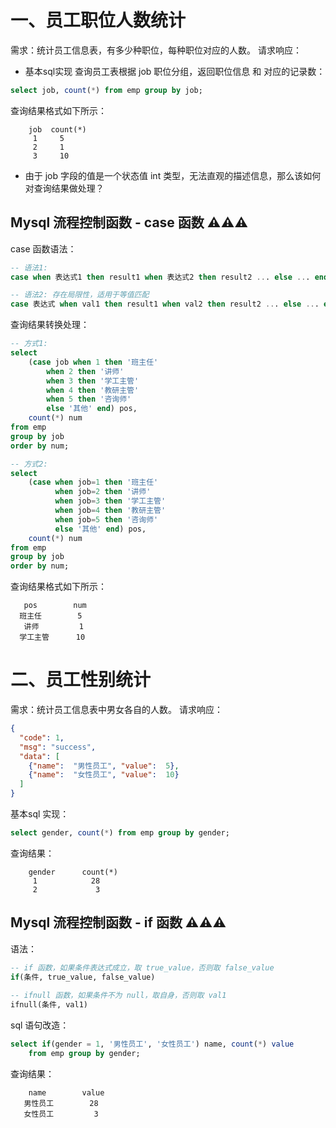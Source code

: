 # 一、员工职位人数统计
需求：统计员工信息表，有多少种职位，每种职位对应的人数。
请求响应：

* 基本sql实现
查询员工表根据 job 职位分组，返回职位信息 和 对应的记录数：
```sql
select job, count(*) from emp group by job;
```
查询结果格式如下所示：
```
    job  count(*)
     1     5
     2     1
     3     10
```

* 由于 job 字段的值是一个状态值 int 类型，无法直观的描述信息，那么该如何对查询结果做处理？

## Mysql 流程控制函数 - case 函数 ⚠️⚠️⚠️
case 函数语法：
```sql
-- 语法1: 
case when 表达式1 then result1 when 表达式2 then result2 ... else ... end

-- 语法2: 存在局限性，适用于等值匹配
case 表达式 when val1 then result1 when val2 then result2 ... else ... end 
```

查询结果转换处理：
```sql
-- 方式1:
select 
    (case job when 1 then '班主任' 
        when 2 then '讲师' 
        when 3 then '学工主管' 
        when 4 then '教研主管' 
        when 5 then '咨询师' 
        else '其他' end) pos,
    count(*) num
from emp 
group by job
order by num;

-- 方式2:
select
    (case when job=1 then '班主任'
          when job=2 then '讲师'
          when job=3 then '学工主管'
          when job=4 then '教研主管'
          when job=5 then '咨询师'
          else '其他' end) pos,
    count(*) num
from emp
group by job
order by num;
```

查询结果格式如下所示：
```
   pos        num
  班主任        5
   讲师         1
  学工主管      10
```


# 二、员工性别统计
需求：统计员工信息表中男女各自的人数。
请求响应：
```json
{
  "code": 1,
  "msg": "success",
  "data": [
    {"name":  "男性员工", "value":  5},
    {"name":  "女性员工", "value":  10}
  ]
}
```
基本sql 实现：
```sql
select gender, count(*) from emp group by gender;
```
查询结果：
```
    gender      count(*)
     1            28
     2             3
```

## Mysql 流程控制函数 - if 函数  ⚠️⚠️⚠️
语法： 
```sql
-- if 函数，如果条件表达式成立，取 true_value，否则取 false_value
if(条件, true_value, false_value)
    
-- ifnull 函数，如果条件不为 null，取自身，否则取 val1
ifnull(条件, val1)
```

sql 语句改造：
```sql
select if(gender = 1, '男性员工', '女性员工') name, count(*) value 
    from emp group by gender;
```
查询结果：
```
    name        value
   男性员工        28
   女性员工         3
```


